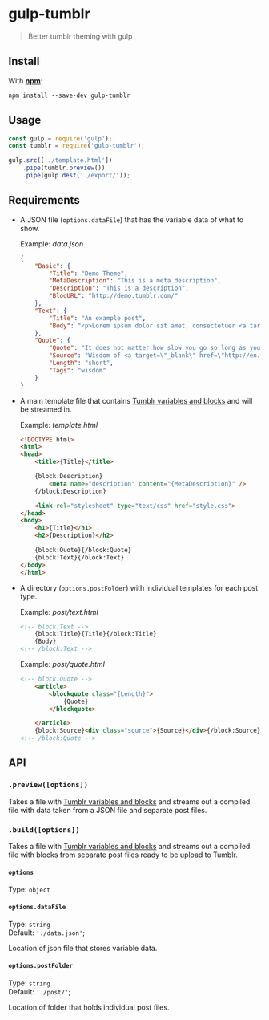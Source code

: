 # gulp-tumblr
> Better tumblr theming with gulp


## Install

With [**npm**](https://www.npmjs.com/package/gulp-tumblr):

```
npm install --save-dev gulp-tumblr
```


## Usage

```javascript
const gulp = require('gulp');
const tumblr = require('gulp-tumblr');

gulp.src(['./template.html'])
	.pipe(tumblr.preview())
	.pipe(gulp.dest('./export/'));
```

## Requirements

* A JSON file (`options.dataFile`) that has the variable data of what to show.
	
	Example: _data.json_

	```json
	{
		"Basic": {
			"Title": "Demo Theme",
			"MetaDescription": "This is a meta description",
			"Description": "This is a description",
			"BlogURL": "http://demo.tumblr.com/"
		},
		"Text": {
			"Title": "An example post",
			"Body": "<p>Lorem ipsum dolor sit amet, consectetuer <a target=\"_blank\" href=\"/\">adipiscing elit</a>. Aliquam nisi lorem, pulvinar id, commodo feugiat, vehicula et, mauris. Aliquam mattis porta urna. Maecenas dui neque, rhoncus sed, vehicula vitae, auctor at, nisi. Aenean id massa ut lacus molestie porta. Curabitur sit amet quam id libero suscipit venenatis.</p>\n\t<ul>\n\t\t<li>Lorem ipsum dolor sit amet.</li>\n\t\t<li>Consectetuer adipiscing elit. </li>\n\t\t<li>Nam at tortor quis ipsum tempor aliquet.</li>\n\t</ul>\n\t<p>Cum sociis <a target=\"_blank\" href=\"/\">natoque penatibus</a> et magnis dis parturient montes, nascetur ridiculus mus. Suspendisse sed ligula. Sed volutpat odio non turpis gravida luctus. Praesent elit pede, iaculis facilisis, vehicula mattis, tempus non, arcu.</p>\n\t<blockquote>Donec placerat mauris commodo dolor. Nulla tincidunt. Nulla vitae augue.</blockquote>\n\t<p>Suspendisse ac pede. Cras <a target=\"_blank\" href=\"/\">tincidunt pretium</a> felis. Cum sociis natoque penatibus et magnis dis parturient montes, nascetur ridiculus mus. Pellentesque porttitor mi id felis. Maecenas nec augue. Praesent a quam pretium leo congue accumsan.</p>"
		},
		"Quote": {
			"Quote": "It does not matter how slow you go so long as you do not stop.",
			"Source": "Wisdom of <a target=\"_blank\" href=\"http://en.wikipedia.org/wiki/Confucius\">Confucius</a>",
			"Length": "short",
			"Tags": "wisdom"
		}
	}
	```

* A main template file that contains [Tumblr variables and blocks](https://www.tumblr.com/docs/en/custom_themes) and will be streamed in.

	Example: _template.html_

	```html
	<!DOCTYPE html>
	<html>
	<head>
		<title>{Title}</title>

		{block:Description}
			<meta name="description" content="{MetaDescription}" />
		{/block:Description}

		<link rel="stylesheet" type="text/css" href="style.css">
	</head>
	<body>
		<h1>{Title}</h1>
		<h2>{Description}</h2>

		{block:Quote}{/block:Quote}
		{block:Text}{/block:Text}
	</body>
	</html>

	```

* A directory (`options.postFolder`) with individual templates for each post type.
	
	Example: _post/text.html_

	```html
	<!-- block:Text -->
		{block:Title}{Title}{/block:Title}
		{Body}
	<!-- /block:Text -->
	```

	Example: _post/quote.html_

	```html
	<!-- block:Quote -->
		<article>
			<blockquote class="{Length}">
				{Quote}
			</blockquote>

		</article>
		{block:Source}<div class="source">{Source}</div>{/block:Source}
	<!-- /block:Quote -->

	```

## API

### `.preview([options])`

Takes a file with [Tumblr variables and blocks](https://www.tumblr.com/docs/en/custom_themes) and streams out a compiled file with data taken from a JSON file and separate post files.

### `.build([options])`

Takes a file with [Tumblr variables and blocks](https://www.tumblr.com/docs/en/custom_themes) and streams out a compiled file with blocks from separate post files ready to be upload to Tumblr.

#### `options`

Type: `object`

#### `options.dataFile`

Type: `string`  
Default: `'./data.json'`;

Location of json file that stores variable data.

#### `options.postFolder`

Type: `string`  
Default: `'./post/'`;

Location of folder that holds individual post files.
